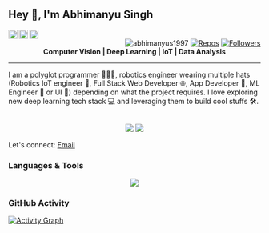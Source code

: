 ## Hey 👋, I'm Abhimanyu Singh

<div>
<span align="left">
  <a href='https://www.linkedin.com/in/abhimanyus1997'><img align='left' alt="linkedin" src="https://raw.githubusercontent.com/rahul-jha98/rahul-jha98/561d474902b59c7429ec22bb73e225696c27b202/assets/linkedin.svg" height='18px'/</a>
  <a href='https://twitter.com/abhimanyus1997/'><img align='left' alt="twitter" src="https://raw.githubusercontent.com/rahul-jha98/rahul-jha98/561d474902b59c7429ec22bb73e225696c27b202/assets/twitter.svg" height='18px'/></a>
  <a href='https://www.kaggle.com/abhimanyus1997/'><img alt="kaggle" src="https://raw.githubusercontent.com/rahul-jha98/rahul-jha98/561d474902b59c7429ec22bb73e225696c27b202/assets/kaggle.svg" height='18px'/></a>
</span>
<div align="right" style="width:auto">
  <img src="https://komarev.com/ghpvc/?username=abhimanyus1997" alt="abhimanyus1997"/>
  <a href="https://github.com/abhimanyus1997?tab=repositories" target="_blank"><img src="https://badges.pufler.dev/repos/abhimanyus1997" alt="Repos"/></a>
  <a href="https://github.com/abhimanyus1997?tab=followers"><img alt="Followers" src="https://img.shields.io/github/followers/abhimanyus1997?color=4C1&logo=github"></a>
</div>
  </div>

<div align="center">
   <b>Computer Vision | Deep Learning | IoT | Data Analysis</b>
</div>
<hr>
I am a polyglot programmer 👨🏻‍💻, robotics engineer wearing multiple hats  (Robotics IoT engineer 🤖, Full Stack Web Developer 🌐, App Developer 📱, ML Engineer 🤖 or UI  🎨) depending on what the project requires. I love exploring new deep learning tech stack 💻 and leveraging them to build cool stuffs 🛠️. 






<p align="center">
  <br>
  <img src="https://github-profile-summary-cards.vercel.app/api/cards/profile-details?username=abhimanyus1997&theme=github_dark&hide_border=true">
  <img src="https://github-readme-stats.vercel.app/api/top-langs/?username=abhimanyus1997&layout=donut">
</p>


Let's connect: [Email](mailto:abhimanyus1997+github@gmail.com)

### Languages & Tools
<p align="center">
  <a href="https://skillicons.dev">
        <img src="https://skillicons.dev/icons?i=tensorflow,aws,vercel,docker,python,sklearn,opencv,github,flutter,dart,django,fastapi,flask,androidstudio,arduino,bash,blender,javascript,html,css,bootstrap,c,d3,codepen,git,github,gitlab,,githubactions,postman,graphql,ipfs,latex,linux,ubuntu,mint,windows,powershell,md,matlab,materialui,mongodb,mysql,postgres,sqlite,react,nextjs,nodejs,npm,yarn,vite,pycharm,pytorch,raspberrypi,vscode,sublime,regex,ps,nginx,cpp&perline=10" />
  </a>
</p>

### GitHub Activity
[![Activity Graph](https://github-readme-activity-graph.vercel.app/graph?username=abhimanyus1997&theme=vue)](https://github.com/ashutosh00710/github-readme-activity-graph)
